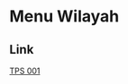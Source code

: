 # Menu Wilayah

## Link

[TPS 001](https://github.com/gigit-pemilu/pemilu-2024-62-kalimantan-tengah/tree/main/pilpres/hitung-suara/sub/62-kalimantan-tengah/sub/05-barito-utara/sub/02-gunung-timang/sub/2012-siwau/sub/001-tps)

